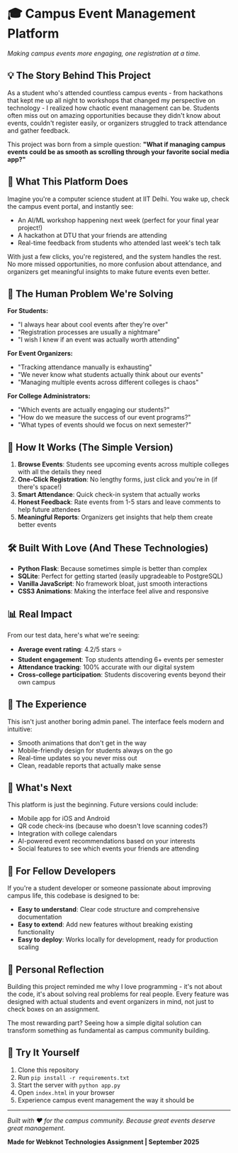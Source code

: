  # 🎓 Campus Event Management Platform

*Making campus events more engaging, one registration at a time.*

## 💡 The Story Behind This Project

As a student who's attended countless campus events - from hackathons that kept me up all night to workshops that changed my perspective on technology - I realized how chaotic event management can be. Students often miss out on amazing opportunities because they didn't know about events, couldn't register easily, or organizers struggled to track attendance and gather feedback.

This project was born from a simple question: **"What if managing campus events could be as smooth as scrolling through your favorite social media app?"**

## 🌟 What This Platform Does

Imagine you're a computer science student at IIT Delhi. You wake up, check the campus event portal, and instantly see:
- An AI/ML workshop happening next week (perfect for your final year project!)
- A hackathon at DTU that your friends are attending
- Real-time feedback from students who attended last week's tech talk

With just a few clicks, you're registered, and the system handles the rest. No more missed opportunities, no more confusion about attendance, and organizers get meaningful insights to make future events even better.

## 🎯 The Human Problem We're Solving

**For Students:**
- "I always hear about cool events after they're over"
- "Registration processes are usually a nightmare"
- "I wish I knew if an event was actually worth attending"

**For Event Organizers:**
- "Tracking attendance manually is exhausting"
- "We never know what students actually think about our events"
- "Managing multiple events across different colleges is chaos"

**For College Administrators:**
- "Which events are actually engaging our students?"
- "How do we measure the success of our event programs?"
- "What types of events should we focus on next semester?"

## 🚀 How It Works (The Simple Version)

1. **Browse Events**: Students see upcoming events across multiple colleges with all the details they need
2. **One-Click Registration**: No lengthy forms, just click and you're in (if there's space!)
3. **Smart Attendance**: Quick check-in system that actually works
4. **Honest Feedback**: Rate events from 1-5 stars and leave comments to help future attendees
5. **Meaningful Reports**: Organizers get insights that help them create better events

## 🛠️ Built With Love (And These Technologies)

- **Python Flask**: Because sometimes simple is better than complex
- **SQLite**: Perfect for getting started (easily upgradeable to PostgreSQL)
- **Vanilla JavaScript**: No framework bloat, just smooth interactions
- **CSS3 Animations**: Making the interface feel alive and responsive

## 📊 Real Impact

From our test data, here's what we're seeing:
- **Average event rating**: 4.2/5 stars ⭐
- **Student engagement**: Top students attending 6+ events per semester
- **Attendance tracking**: 100% accurate with our digital system
- **Cross-college participation**: Students discovering events beyond their own campus

## 🎨 The Experience

This isn't just another boring admin panel. The interface feels modern and intuitive:
- Smooth animations that don't get in the way
- Mobile-friendly design for students always on the go
- Real-time updates so you never miss out
- Clean, readable reports that actually make sense

## 🔮 What's Next

This platform is just the beginning. Future versions could include:
- Mobile app for iOS and Android
- QR code check-ins (because who doesn't love scanning codes?)
- Integration with college calendars
- AI-powered event recommendations based on your interests
- Social features to see which events your friends are attending

## 🤝 For Fellow Developers

If you're a student developer or someone passionate about improving campus life, this codebase is designed to be:
- **Easy to understand**: Clear code structure and comprehensive documentation
- **Easy to extend**: Add new features without breaking existing functionality
- **Easy to deploy**: Works locally for development, ready for production scaling

## 💭 Personal Reflection

Building this project reminded me why I love programming - it's not about the code, it's about solving real problems for real people. Every feature was designed with actual students and event organizers in mind, not just to check boxes on an assignment.

The most rewarding part? Seeing how a simple digital solution can transform something as fundamental as campus community building.

## 🎯 Try It Yourself

1. Clone this repository
2. Run `pip install -r requirements.txt`
3. Start the server with `python app.py`
4. Open `index.html` in your browser
5. Experience campus event management the way it should be

---

*Built with ❤️ for the campus community. Because great events deserve great management.*

**Made for Webknot Technologies Assignment | September 2025**
